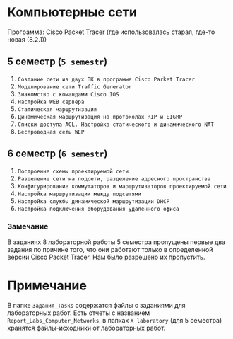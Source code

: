 
# Компьютерные сети
Программа: Cisco Packet Tracer (где использовалась старая, где-то новая (8.2.1))

## 5 семестр (`5 semestr`)

1. `Создание сети из двух ПК в программе Cisco Parket Tracer`
2. `Моделирование сети Traffic Generator`
3. `Знакомство с командами Cisco IOS`
4. `Настройка WEB сервера`
5. `Статическая маршрутизация`
6. `Динамическая маршрутизация на протоколах RIP и EIGRP`
7. `Списки доступа ACL. Настройка статического и динамического NAT`
8. `Беспроводная сеть WEP`

## 6 семестр (`6 semestr`)

1. `Построение схемы проектируемой сети`
2. `Разделение сети на подсети, разделение адресного пространства`
3. `Конфигурирование коммутаторов и маршрутизаторов проектируемой сети`
4. `Настройка маршрутизации между подсетями`
5. `Настройка службы динамической маршрутизации DHCP`
6. `Настройка подключения оборудования удалённого офиса`


### Замечание

В заданиях 8 лабораторной работы 5 семестра пропущены первые два задания по причине того, что они работают только в определенной версии Cisco Packet Tracer. Нам было разрешено их пропустить.

# Примечание

В папке `Задания_Tasks` содержатся файлы с заданиями для лабораторных работ.
Есть отчеты с названием `Report_Labs_Computer_Networks`. 
в папках `X laboratory` (для 5 семестра) хранятся файлы-исходники от лабораторных работ.

